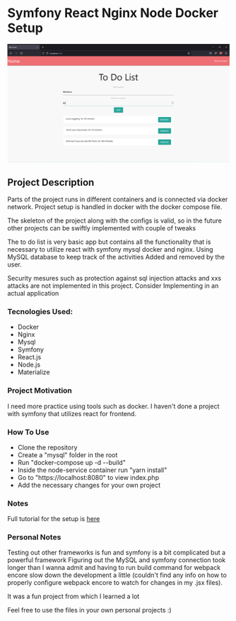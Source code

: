 # Symfony React Nginx Node Docker Setup

![project image](project-image-s5-docker.png)

## Project Description
Parts of the project runs in different containers and is connected via docker network. 
Project setup is handled in docker with the docker compose file. 

The skeleton of the project along with the configs is valid, so in the future other projects can be 
swiftly implemented with couple of tweaks 

The to do list is very basic app but contains all the functionality that is necessary to utilize 
react with symfony mysql docker and nginx. Using MySQL database to keep track of the activities
Added and removed by the user. 

Security mesures such as protection against sql injection attacks and xxs attacks are not 
implemented in this project. Consider Implementing in an actual application



### Tecnologies Used:
*   Docker
*   Nginx
*   Mysql
*   Symfony
*   React.js
*   Node.js
*   Materialize

### Project Motivation
I need more practice using tools such as docker. I haven't done a project with 
symfony that utilizes react for frontend.

### How To Use
*   Clone the repository
*   Create a "mysql" folder in the root
*   Run "docker-compose up -d --build" 
*   Inside the node-service container run "yarn install"
*   Go to "https://localhost:8080" to view index.php
*   Add the necessary changes for your own project

### Notes
Full tutorial for the setup is [here](https://www.youtube.com/watch?v=ITOnpzkzlYM&list=PLaxcKCJLJmbDOT25foBK1uvL9-XHAoE1b&index=47&t=974s)

### Personal Notes
Testing out other frameworks is fun and symfony is a bit complicated but a powerful framework
Figuring out the MySQL and symfony connection took longer than I wanna admit and having to run
build command for webpack encore slow down the development a little (couldn't find any info
on how to properly configure webpack encore to watch for changes in my .jsx files). 

It was a fun project from which I learned a lot

Feel free to use the files in your own personal projects :)